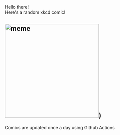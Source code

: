 Hello there! <br>Here's a random xkcd comic!<br>
## <img src="https://imgs.xkcd.com/comics/volcano_types.png" alt="meme" width="300"/>)<br>
Comics are updated once a day using Github Actions